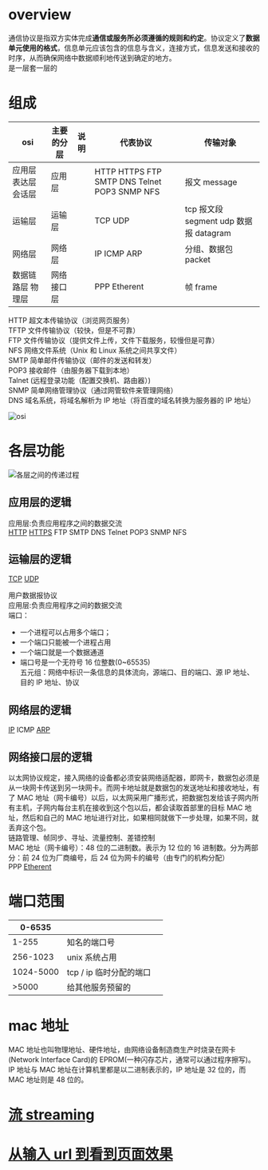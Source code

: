 # overview

通信协议是指双方实体完成**通信或服务所必须遵循的规则和约定**。协议定义了**数据单元使用的格式**，信息单元应该包含的信息与含义，连接方式，信息发送和接收的时序，从而确保网络中数据顺利地传送到确定的地方。  
是一层套一层的

# 组成

<!-- prettier-ignore-start -->
| osi      | 主要的分层 | 说明 | 代表协议 | 传输对象       |
| ------------ | -- | ---- | ------------ | ------ |
| 应用层 表达层 会话层 | 应用层 |  | HTTP HTTPS FTP SMTP DNS Telnet POP3 SNMP NFS | 报文 message       |
| 运输层   | 运输层 |  | TCP UDP  | tcp 报文段 segment udp 数据报 datagram |
| 网络层   | 网络层 |  | IP ICMP ARP  | 分组、数据包 packet    |
| 数据链路层 物理层    | 网络接口层 |  | PPP Etherent  | 帧 frame       |
<!-- prettier-ignore-end -->

HTTP 超文本传输协议（浏览网页服务）  
TFTP 文件传输协议（较快，但是不可靠）  
FTP 文件传输协议（提供文件上传，文件下载服务，较慢但是可靠）  
NFS 网络文件系统（Unix 和 Linux 系统之间共享文件）  
SMTP 简单邮件传输协议（邮件的发送和转发）  
POP3 接收邮件（由服务器下载到本地）  
Talnet (远程登录功能（配置交换机、路由器）)  
SNMP 简单网络管理协议（通过网管软件来管理网络）  
DNS 域名系统，将域名解析为 IP 地址（将百度的域名转换为服务器的 IP 地址）

![osi](https://cf-assets.www.cloudflare.com/slt3lc6tev37/3L6e3OwCgSWOxp79AJUzXs/bcc453b68a03ae5a83bda4e5453984d1/osi-model-7-layers_zhCN.svg)

# 各层功能

![各层之间的传递过程](http://lixiaodan.org/communication-protocol/transferProcess.png)

## 应用层的逻辑

应用层:负责应用程序之间的数据交流  
[HTTP](/communication-protocol/http.html) [HTTPS](/communication-protocol/https.html) FTP SMTP DNS Telnet POP3 SNMP NFS

## 运输层的逻辑

[TCP](/communication-protocol/tcp.html) [UDP](/communication-protocol/udp.html)

用户数据报协议  
应用层:负责应用程序之间的数据交流  
端口：

- 一个进程可以占用多个端口；
- 一个端口只能被一个进程占用
- 一个端口就是一个数据通道
- 端口号是一个无符号 16 位整数(0~65535)  
  五元组：网络中标识一条信息的具体流向，源端口、目的端口、源 IP 地址、目的 IP 地址、协议

## 网络层的逻辑

[IP](/communication-protocol/ip.html) ICMP [ARP](/communication-protocol/arp.html)

## 网络接口层的逻辑

以太网协议规定，接入网络的设备都必须安装网络适配器，即网卡，数据包必须是从一块网卡传送到另一块网卡。而网卡地址就是数据包的发送地址和接收地址，有了 MAC 地址（网卡编号）以后，以太网采用广播形式，把数据包发给该子网内所有主机，子网内每台主机在接收到这个包以后，都会读取首部里的目标 MAC 地址，然后和自己的 MAC 地址进行对比，如果相同就做下一步处理，如果不同，就丢弃这个包。  
链路管理、帧同步、寻址、流量控制、差错控制  
MAC 地址（网卡编号）：48 位的二进制数。表示为 12 位的 16 进制数。分为两部分：前 24 位为厂商编号，后 24 位为网卡的编号（由专门的机构分配）  
PPP [Etherent](/communication-protocol/etherent.md)

# 端口范围

| 0-6535    |                         |     |
| --------- | ----------------------- | --- |
| 1-255     | 知名的端口号            |     |
| 256-1023  | unix 系统占用           |     |
| 1024-5000 | tcp / ip 临时分配的端口 |     |
| >5000     | 给其他服务预留的        |     |

# mac 地址

MAC 地址也叫物理地址、硬件地址，由网络设备制造商生产时烧录在网卡(Network lnterface Card)的 EPROM(一种闪存芯片，通常可以通过程序擦写)。IP 地址与 MAC 地址在计算机里都是以二进制表示的，IP 地址是 32 位的，而 MAC 地址则是 48 位的。

# [流 streaming](/communication-protocol/streaming.md)

# [从输入 url 到看到页面效果](/communication-protocol/urlRenderer.html)

